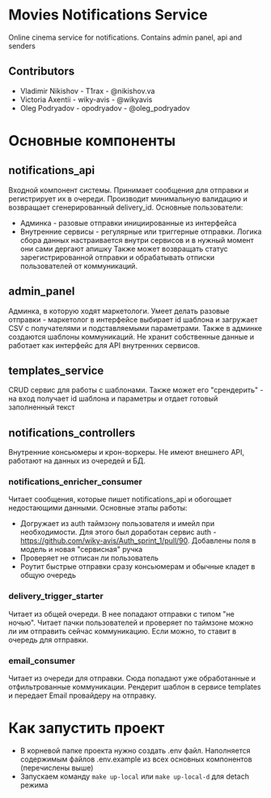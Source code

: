 # Movies Notifications Service
Online cinema service for notifications. Contains admin panel, api and senders

## Contributors

- Vladimir Nikishov - T1rax - @nikishov.va
- Victoria Axentii - wiky-avis - @wikyavis
- Oleg Podryadov - opodryadov - @oleg_podryadov

# Основные компоненты
## notifications_api
Входной компонент системы. Принимает сообщения для отправки и регистрирует их в очереди.
Производит минимальную валидацию и возвращает сгенерированный delivery_id.
Основные пользователи:
- Админка - разовые отправки инициированные из интерфейса
- Внутренние сервисы - регулярные или триггерные отправки. Логика сбора данных настраивается внутри сервисов и в нужный момент они сами дергают апишку
Также может возвращать статус зарегистрированной отправки и обрабатывать отписки пользователей от коммуникаций.
## admin_panel
Админка, в которую ходят маркетологи.
Умеет делать разовые отправки - маркетолог в интерфейсе выбирает id шаблона и загружает CSV с получателями и подставляемыми параметрами.
Также в админке создаются шаблоны коммуникаций.
Не хранит собственные данные и работает как интерфейс для API внутренних сервисов.
## templates_service
CRUD сервис для работы с шаблонами. 
Также может его "срендерить" - на вход получает id шаблона и параметры и отдает готовый заполненный текст
## notifications_controllers
Внутренние консьюмеры и крон-воркеры. Не имеют внешнего API, работают на данных из очередей и БД.
### notifications_enricher_consumer
Читает сообщения, которые пишет notifications_api и обогощает недостающими данными.
Основные этапы работы:
- Догружает из auth таймзону пользователя и имейл при необходимости. Для этого был доработан сервис auth - https://github.com/wiky-avis/Auth_sprint_1/pull/90. Добавлены поля в модель и новая "сервисная" ручка
- Проверяет не отписан ли пользователь
- Роутит быстрые отправки сразу консьюмерам и обычные кладет в общую очередь
### delivery_trigger_starter
Читает из общей очереди. В нее попадают отправки с типом "не ночью". Читает пачки пользователей и проверяет по таймзоне можно ли им отправить сейчас коммуникацию. Если можно, то ставит в очередь для отправки.
### email_consumer
Читает из очереди для отправки. Сюда попадают уже обработанные и отфильтрованные коммуникации. 
Рендерит шаблон в сервисе templates и передает Email провайдеру на отправку.

# Как запустить проект
- В корневой папке проекта нужно создать .env файл. Наполняется содержимым файлов .env.example из всех основных компонентов (перечислены выше)
- Запускаем команду `make up-local` или `make up-local-d` для detach режима